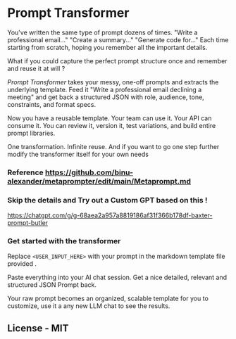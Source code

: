 # Prompt Transformer

You've written the same type of prompt dozens of times. "Write a professional email..." "Create a summary..." "Generate code for..." Each time starting from scratch, hoping you remember all the important details.

What if you could capture the perfect prompt structure once and remember and reuse it at will ?

_Prompt Transformer_ takes your messy, one-off prompts and extracts the underlying template. Feed it "Write a professional email declining a meeting" and get back a structured JSON with role, audience, tone, constraints, and format specs.

Now you have a reusable template. Your team can use it. Your API can consume it. You can review it, version it, test variations, and build entire prompt libraries.

One transformation. Infinite reuse. And if you want to go one step further modify the transformer itself for your own needs 

### Reference  https://github.com/binu-alexander/metaprompter/edit/main/Metaprompt.md

### Skip the details and Try out a Custom GPT based on this !
https://chatgpt.com/g/g-68aea2a957a8819186af31f366b178df-baxter-prompt-butler


### Get started with the transformer

Replace `<USER_INPUT_HERE>` with your prompt in the markdown template file provided . 

Paste everything into your AI chat session. Get a nice detailed, relevant and  structured JSON Prompt back.

Your raw prompt becomes an organized, scalable template for you to customize, use it a any new LLM chat to see the results.





## License - MIT
